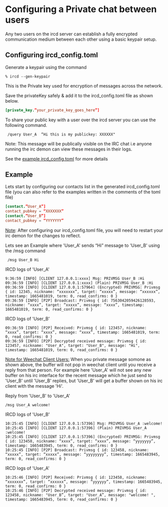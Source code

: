 
# Configuring a Private chat between users

Any two users on the ircd server can establish a fully encrypted
 communication medium between each other using a basic keypair setup.

## Configuring ircd_config.toml

Generate a keypair using the command 

```shell
% ircd --gen-keypair
```
This is the Private key used for encryption of messages across the network.

Save the privateKey safely & add it to the ircd_config.toml file as shown below.

```toml
[private_key.”your_private_key_goes_here”]
```

To share your public key with a user over the ircd server you can use the following command. 

     /query User_A  “Hi this is my publickey: XXXXXX"

Note: This message will be publically visible on the IRC chat 
       i.e anyone running the irc demon can view these messages in their logs. 

See the [example ircd_config.toml](https://github.com/darkrenaissance/darkfi/blob/master/bin/ircd/ircd_config.toml) for more details

## Example
Lets start by configuring our contacts list in the generated ircd_config.toml file
(you can also refer to the examples written in the comments of the toml file)

```toml
[contact.”User_A”]
contact_pubkey = “XXXXXXX”
[contact.”User_B”]
contact_pubkey = “YYYYYYY”
```

<u>Note</u>: After configuring our ircd_config.toml file, you will need to restart your irc demon for the changes to reflect. 


Lets see an Example where 'User_A' sends “Hi” message to 'User_B' using the /msg command  
     
     /msg User_B Hi

IRCD logs of 'User_A'
```
9:36:59 [INFO] [CLIENT 127.0.0.1:xxxx] Msg: PRIVMSG User_B :Hi
09:36:59 [INFO] [CLIENT 127.0.0.1:xxxx] (Plain) PRIVMSG User_B :Hi
09:36:59 [INFO] [CLIENT 127.0.0.1:57964] (Encrypted) PRIVMSG: Privmsg { id: 12345, nickname: “xxxxxxx”, target: “xxxxx”, message: “xxxxxx”, timestamp: 1665481019, term: 0, read_confirms: 0 }
09:36:59 [INFO] [P2P] Broadcast: Privmsg { id: 7563042059426128593, nickname: “xxxx”, target: “xxxxx”, message: “xxxx”, timestamp: 1665481019, term: 0, read_confirms: 0 }
```
IRCD logs of 'User_B'
```
09:36:59 [INFO] [P2P] Received: Privmsg { id: 123457, nickname: “xxxx”, target: “xxxx”, message: “xxxx”, timestamp: 1665481019, term: 0, read_confirms: 0 }
09:36:59 [INFO] [P2P] Decrypted received message: Privmsg { id: 123457, nickname: "User_A", target: "User_B", message: "Hi", timestamp: 1665481019, term: 0, read_confirms: 0 }    
```
<u>Note for Weechat Client Users:</u> 
 When you private message somone as shown above,
the buffer will not pop in weechat client until you receive a
 reply from that person.
For example here 'User_A' will not see any new buffer on his irc interface for
 the recent message which he just send to 'User_B' until 'User_B' replies,
but 'User_B' will get a buffer shown on his irc client with the message 'Hi'.      

Reply from 'User_B' to 'User_A' 

    /msg User_A welcome!

IRCD logs of 'User_B' 
```
10:25:45 [INFO] [CLIENT 127.0.0.1:57396] Msg: PRIVMSG User_A :welcome! 
10:25:45 [INFO] [CLIENT 127.0.0.1:57396] (Plain) PRIVMSG User_A :welcome! 
10:25:45 [INFO] [CLIENT 127.0.0.1:57396] (Encrypted) PRIVMSG: Privmsg { id: 123458, nickname: “xxxx”, target: “xxxx”, message: “yyyyyyy”, timestamp: 1665483945, term: 0, read_confirms: 0 }
10:25:45 [INFO] [P2P] Broadcast: Privmsg { id: 123458, nickname: “xxxxx”, target: “xxxxx”, message: “yyyyyyyy”, timestamp: 1665483945, term: 0, read_confirms: 0 }
```
IRCD logs of 'User_A'
```
10:25:46 [INFO] [P2P] Received: Privmsg { id: 123458, nickname: “xxxxxxx”, target: “xxxxxx”, message: “yyyyyy”, timestamp: 1665483945, term: 0, read_confirms: 0 }
10:25:46 [INFO] [P2P] Decrypted received message: Privmsg { id: 123458, nickname: "User_B”, target: "User_A”, message: "welcome! ", timestamp: 1665483945, term: 0, read_confirms: 0 }
```    